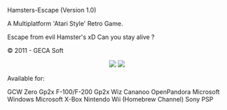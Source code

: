 Hamsters-Escape (Version 1.0)

A Multiplatform 'Atari Style' Retro Game.

Escape from evil Hamster's xD Can you stay alive ?

© 2011 - GECA Soft

<p align="center">
  <img src="https://i.imgur.com/dfHxv5w.png" >
  <img src="https://i.imgur.com/HVSGLCz.png" >
</p>

Available for:

GCW Zero
Gp2x F-100/F-200
Gp2x Wiz
Cananoo
OpenPandora
Microsoft Windows
Microsoft X-Box
Nintendo Wii (Homebrew Channel)
Sony PSP
